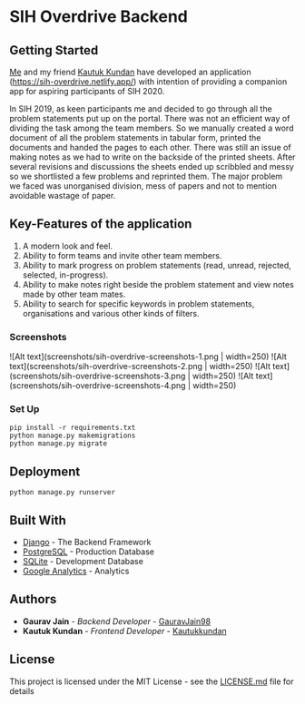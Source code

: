 # SIH Overdrive Backend


## Getting Started

[Me](https://github.com/GauravJain98) and my friend [Kautuk Kundan](https://github.com/Kautukkundan/) have developed an application (https://sih-overdrive.netlify.app/) with intention of providing a companion app for aspiring participants of SIH 2020. 

In SIH 2019, as keen participants me and  decided to go through all the problem statements put up on the portal. There was not an efficient way of dividing the task among the team members. So we manually created a word document of all the problem statements in tabular form, printed the documents and handed the pages to each other. 
There was still an issue of making notes as we had to write on the backside of the printed sheets. After several revisions and discussions the sheets ended up scribbled and messy so we shortlisted a few problems and reprinted them. 
The major problem we faced was unorganised division, mess of papers and not to mention avoidable wastage of paper. 

## Key-Features of the application
1. A modern look and feel.
2. Ability to form teams and invite other team members.
3. Ability to mark progress on problem statements (read, unread, rejected, selected, in-progress).
4. Ability to make notes right beside the problem statement and view notes made by other team mates. 
5. Ability to search for specific keywords in problem statements, organisations and various other kinds of filters.

### Screenshots

![Alt text](screenshots/sih-overdrive-screenshots-1.png | width=250)
![Alt text](screenshots/sih-overdrive-screenshots-2.png | width=250)
![Alt text](screenshots/sih-overdrive-screenshots-3.png | width=250)
![Alt text](screenshots/sih-overdrive-screenshots-4.png | width=250)

### Set Up

```
pip install -r requirements.txt
python manage.py makemigrations 
python manage.py migrate 
```

## Deployment

```
python manage.py runserver
```

## Built With

* [Django](https://www.djangoproject.com/) - The Backend Framework
* [PostgreSQL](https://www.postgresql.org/) - Production Database
* [SQLite](https://www.sqlite.org/index.html) - Development Database
* [Google Analytics](https://analytics.google.com/analytics/web/) - Analytics

## Authors

* **Gaurav Jain** - *Backend Developer* - [GauravJain98](https://github.com/GauravJain98)
* **Kautuk Kundan** - *Frontend Developer* - [Kautukkundan](https://github.com/Kautukkundan)

## License

This project is licensed under the MIT License - see the [LICENSE.md](LICENSE.md) file for details
